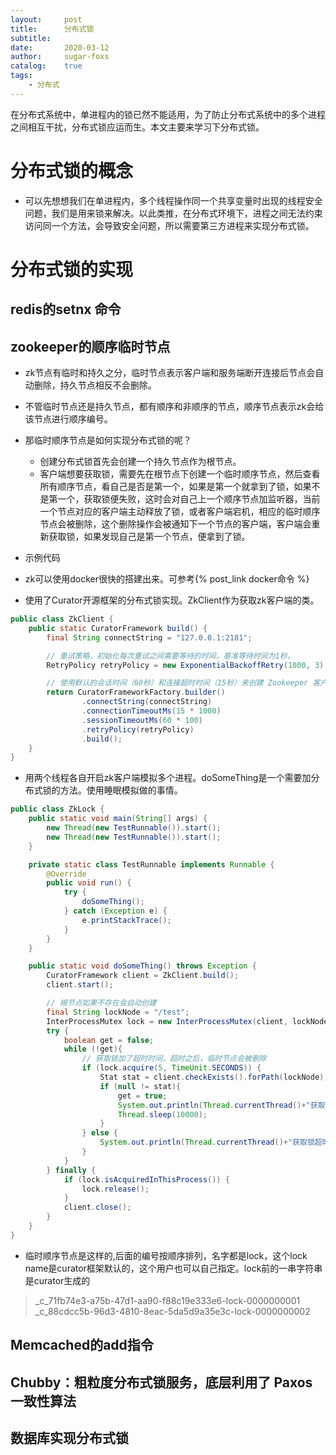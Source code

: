 ```yaml
---
layout:     post
title:      分布式锁
subtitle:   
date:       2020-03-12
author:     sugar-foxs
catalog: 	true
tags:
    - 分布式
---
```


在分布式系统中，单进程内的锁已然不能适用，为了防止分布式系统中的多个进程之间相互干扰，分布式锁应运而生。本文主要来学习下分布式锁。

<!-- more -->
# 分布式锁的概念
- 可以先想想我们在单进程内，多个线程操作同一个共享变量时出现的线程安全问题，我们是用来锁来解决。以此类推，在分布式环境下，进程之间无法约束访问同一个方法，会导致安全问题，所以需要第三方进程来实现分布式锁。

# 分布式锁的实现
## redis的setnx 命令

## zookeeper的顺序临时节点
- zk节点有临时和持久之分，临时节点表示客户端和服务端断开连接后节点会自动删除，持久节点相反不会删除。
- 不管临时节点还是持久节点，都有顺序和非顺序的节点，顺序节点表示zk会给该节点进行顺序编号。
- 那临时顺序节点是如何实现分布式锁的呢？
    - 创建分布式锁首先会创建一个持久节点作为根节点。
    - 客户端想要获取锁，需要先在根节点下创建一个临时顺序节点，然后查看所有顺序节点，看自己是否是第一个，如果是第一个就拿到了锁，如果不是第一个，获取锁便失败，这时会对自己上一个顺序节点加监听器，当前一个节点对应的客户端主动释放了锁，或者客户端宕机，相应的临时顺序节点会被删除，这个删除操作会被通知下一个节点的客户端，客户端会重新获取锁，如果发现自己是第一个节点，便拿到了锁。

- 示例代码
- zk可以使用docker很快的搭建出来。可参考{% post_link docker命令 %}
- 使用了Curator开源框架的分布式锁实现。ZkClient作为获取zk客户端的类。
```java
public class ZkClient {
    public static CuratorFramework build() {
        final String connectString = "127.0.0.1:2181";

        // 重试策略，初始化每次重试之间需要等待的时间，基准等待时间为1秒。
        RetryPolicy retryPolicy = new ExponentialBackoffRetry(1000, 3);

        // 使用默认的会话时间（60秒）和连接超时时间（15秒）来创建 Zookeeper 客户端
        return CuratorFrameworkFactory.builder()
                .connectString(connectString)
                .connectionTimeoutMs(15 * 1000)
                .sessionTimeoutMs(60 * 100)
                .retryPolicy(retryPolicy)
                .build();
    }
}
```

- 用两个线程各自开启zk客户端模拟多个进程。doSomeThing是一个需要加分布式锁的方法。使用睡眠模拟做的事情。
```java
public class ZkLock {
    public static void main(String[] args) {
        new Thread(new TestRunnable()).start();
        new Thread(new TestRunnable()).start();
    }

    private static class TestRunnable implements Runnable {
        @Override
        public void run() {
            try {
                doSomeThing();
            } catch (Exception e) {
                e.printStackTrace();
            }
        }
    }

    public static void doSomeThing() throws Exception {
        CuratorFramework client = ZkClient.build();
        client.start();

        // 根节点如果不存在会自动创建
        final String lockNode = "/test";
        InterProcessMutex lock = new InterProcessMutex(client, lockNode);
        try {
            boolean get = false;
            while (!get){
                // 获取锁加了超时时间，超时之后，临时节点会被删除
                if (lock.acquire(5, TimeUnit.SECONDS)) {
                    Stat stat = client.checkExists().forPath(lockNode);
                    if (null != stat){
                        get = true;
                        System.out.println(Thread.currentThread()+"获取到了锁"+System.currentTimeMillis());
                        Thread.sleep(10000);
                    }
                } else {
                    System.out.println(Thread.currentThread()+"获取锁超时");
                }
            }
        } finally {
            if (lock.isAcquiredInThisProcess()) {
                lock.release();
            }
            client.close();
        }
    }
}
```
- 临时顺序节点是这样的,后面的编号按顺序排列，名字都是lock，这个lock name是curator框架默认的，这个用户也可以自己指定。lock前的一串字符串是curator生成的
> _c_71fb74e3-a75b-47d1-aa90-f88c19e333e6-lock-0000000001  
_c_88cdcc5b-96d3-4810-8eac-5da5d9a35e3c-lock-0000000002




## Memcached的add指令

## Chubby：粗粒度分布式锁服务，底层利用了 Paxos 一致性算法

## 数据库实现分布式锁